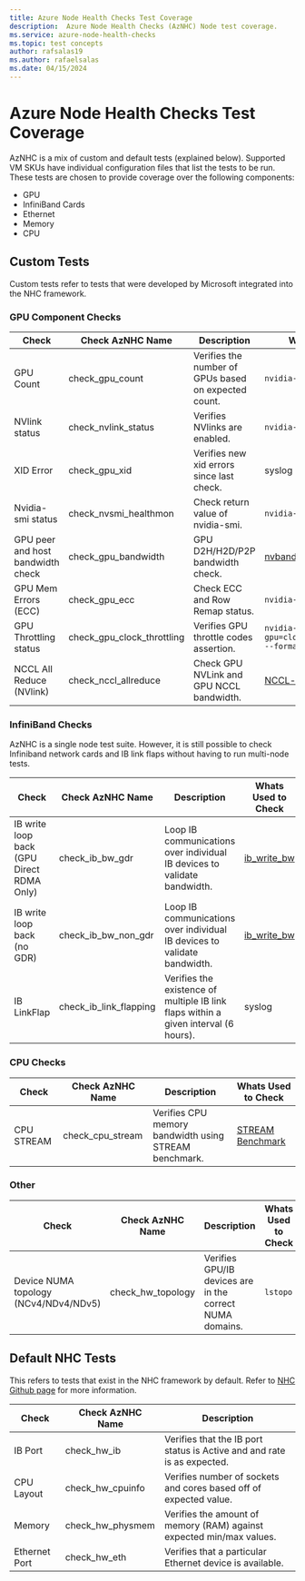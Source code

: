 ```yaml
---
title: Azure Node Health Checks Test Coverage
description:  Azure Node Health Checks (AzNHC) Node test coverage.
ms.service: azure-node-health-checks
ms.topic: test concepts
author: rafsalas19
ms.author: rafaelsalas
ms.date: 04/15/2024
---
```


# Azure Node Health Checks Test Coverage

AzNHC is a mix of custom and default tests (explained below). Supported VM SKUs have individual configuration files that list the tests to be run. These tests are chosen to provide coverage over the following components:
 - GPU
 - InfiniBand Cards
 - Ethernet
 - Memory
 - CPU


## Custom Tests
Custom tests refer to tests that were developed by Microsoft integrated into the NHC framework.

### GPU Component Checks
| Check | Check AzNHC Name | Description | Whats Used to Check |
|-------|------------------|-------------|---------------------|
| GPU Count | check_gpu_count | Verifies the number of GPUs based on expected count. | ```nvidia-smi --list-gpus \| wc -l``` |
| NVlink status | check_nvlink_status | Verifies NVlinks are enabled. | ```nvidia-smi nvlink --status```  |
| XID Error | check_gpu_xid | Verifies new xid errors since last check. | syslog |
| Nvidia-smi status | check_nvsmi_healthmon | Check return value of nvidia-smi. | ```nvidia-smi``` |
| GPU peer and host bandwidth check | check_gpu_bandwidth | GPU D2H/H2D/P2P bandwidth check. | [nvbandwidth](https://github.com/NVIDIA/nvbandwidth) |
| GPU Mem Errors (ECC) | check_gpu_ecc | Check ECC and Row Remap status. | ```nvidia-smi -q``` |
| GPU Throttling status | check_gpu_clock_throttling | Verifies GPU throttle codes assertion. | ```nvidia-smi --query-gpu=clocks_event_reasons.active --format=csv,noheader,nounits``` |
| NCCL All Reduce (NVlink) | check_nccl_allreduce | Check GPU NVLink and GPU NCCL bandwidth. | [NCCL-tests](https://github.com/NVIDIA/nccl-tests) |

### InfiniBand Checks
AzNHC is a single node test suite. However, it is still possible to check Infiniband network cards and IB link flaps without having to run multi-node tests.

| Check | Check AzNHC Name | Description | Whats Used to Check |
|-------|------------------|-------------|---------------------|
| IB write loop back (GPU Direct RDMA Only) | check_ib_bw_gdr | Loop IB communications over individual IB devices to validate bandwidth. | [ib_write_bw](https://github.com/linux-rdma/perftest) |
| IB write loop back (no GDR) | check_ib_bw_non_gdr | Loop IB communications over individual IB devices to validate bandwidth. | [ib_write_bw](https://github.com/linux-rdma/perftest) |
| IB LinkFlap | check_ib_link_flapping | Verifies the existence of multiple IB link flaps within a given interval (6 hours).  | syslog |

### CPU Checks
| Check | Check AzNHC Name | Description | Whats Used to Check |
|-------|------------------|-------------|---------------------|
| CPU STREAM | check_cpu_stream | Verifies CPU memory bandwidth using STREAM benchmark. | [STREAM Benchmark](https://www.cs.virginia.edu/stream/) |

### Other
| Check | Check AzNHC Name | Description | Whats Used to Check |
|-------|------------------|-------------|---------------------|
| Device NUMA topology (NCv4/NDv4/NDv5) | check_hw_topology | Verifies GPU/IB devices are in the correct NUMA domains. | ```lstopo``` |

## Default NHC Tests
This refers to tests that exist in the NHC framework by default. Refer to [NHC Github page](https://github.com/mej/nhc) for more information.

| Check | Check AzNHC Name | Description |
|-------|------------------|-------------|
| IB Port | check_hw_ib | Verifies that the IB port status is Active and and rate is as expected. |
| CPU Layout | check_hw_cpuinfo | Verifies number of sockets and cores based off of expected value. |
| Memory | check_hw_physmem | Verifies the amount of memory (RAM) against expected min/max values. |
| Ethernet Port | check_hw_eth  | Verifies that a particular Ethernet device is available. |
